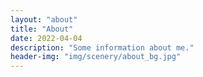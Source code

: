 ```yaml
---
layout: "about"
title: "About"
date: 2022-04-04
description: "Some information about me."
header-img: "img/scenery/about_bg.jpg"
---
```


